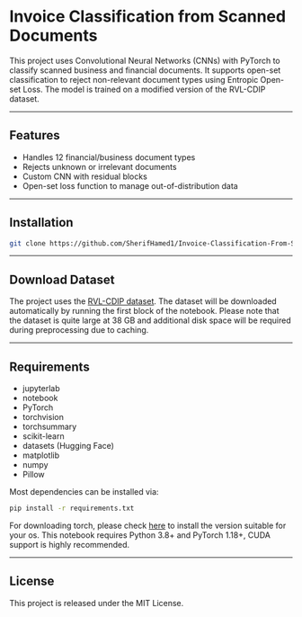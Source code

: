# Invoice Classification from Scanned Documents

This project uses Convolutional Neural Networks (CNNs) with PyTorch to classify scanned business and financial documents. It supports open-set classification to reject non-relevant document types using Entropic Open-set Loss. The model is trained on a modified version of the RVL-CDIP dataset.

---

## Features

- Handles 12 financial/business document types 
- Rejects unknown or irrelevant documents
- Custom CNN with residual blocks
- Open-set loss function to manage out-of-distribution data

---
## Installation

```bash
git clone https://github.com/SherifHamed1/Invoice-Classification-From-Scanned-Documents.git
```

---

## Download Dataset  

The project uses the [RVL-CDIP dataset](https://huggingface.co/datasets/aharley/rvl_cdip). The dataset will be downloaded automatically by running the first block of the notebook. Please note that the dataset is quite large at 38 GB and additional disk space will be required during preprocessing due to caching.

---

## Requirements

- jupyterlab
- notebook
- PyTorch
- torchvision
- torchsummary
- scikit-learn
- datasets (Hugging Face)
- matplotlib
- numpy
- Pillow

Most dependencies can be installed via:

```bash
pip install -r requirements.txt
```

For downloading torch, please check [here](https://pytorch.org/get-started/locally/) to install the version suitable for your os. This notebook requires Python 3.8+ and PyTorch 1.18+, CUDA support is highly recommended.

---

## License

This project is released under the MIT License.